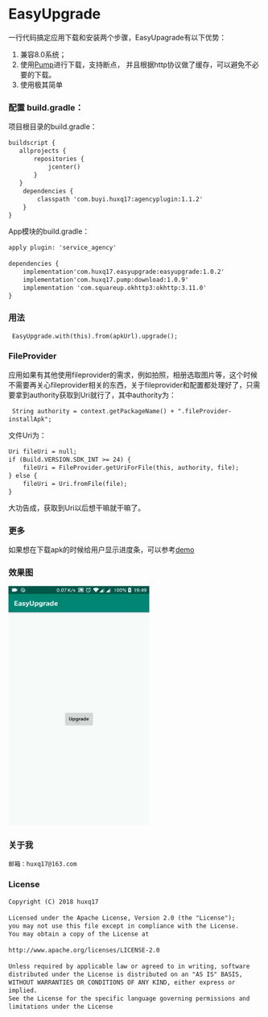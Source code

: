 # EasyUpgrade
一行代码搞定应用下载和安装两个步骤，EasyUpagrade有以下优势：
1. 兼容8.0系统；
2. 使用[Pump](https://github.com/huxq17/Pump)进行下载，支持断点， 并且根据http协议做了缓存，可以避免不必要的下载。
3. 使用极其简单

### 配置 build.gradle：
项目根目录的build.gradle：
```
buildscript {
   allprojects {
       repositories {
           jcenter()
       }
   }
    dependencies {
        classpath 'com.buyi.huxq17:agencyplugin:1.1.2'
    }
}
```
App模块的build.gradle：

```
apply plugin: 'service_agency'

dependencies {
    implementation'com.huxq17.easyupgrade:easyupgrade:1.0.2'
    implementation'com.huxq17.pump:download:1.0.9'
    implementation 'com.squareup.okhttp3:okhttp:3.11.0'
}

```
### 用法

```
 EasyUpgrade.with(this).from(apkUrl).upgrade();
```
### FileProvider
应用如果有其他使用fileprovider的需求，例如拍照，相册选取图片等，这个时候不需要再关心fileprovider相关的东西，关于fileprovider和配置都处理好了，只需要拿到authority获取到Uri就行了，其中authority为：

```
 String authority = context.getPackageName() + ".fileProvider-installApk";
```
文件Uri为：

```
Uri fileUri = null;
if (Build.VERSION.SDK_INT >= 24) {
    fileUri = FileProvider.getUriForFile(this, authority, file);
} else {
    fileUri = Uri.fromFile(file);
}
```
大功告成，获取到Uri以后想干嘛就干嘛了。

### 更多
如果想在下载apk的时候给用户显示进度条，可以参考[demo](https://github.com/huxq17/EasyUpgrade/blob/master/app/src/main/java/com/huxq17/easyupgrade/demo/MainActivity.java)

### 效果图

<img src="easy_upgrade.gif" width="280" height="475" />


### 关于我
    邮箱：huxq17@163.com

### License

    Copyright (C) 2018 huxq17

    Licensed under the Apache License, Version 2.0 (the "License");
    you may not use this file except in compliance with the License.
    You may obtain a copy of the License at

    http://www.apache.org/licenses/LICENSE-2.0

    Unless required by applicable law or agreed to in writing, software
    distributed under the License is distributed on an "AS IS" BASIS,
    WITHOUT WARRANTIES OR CONDITIONS OF ANY KIND, either express or implied.
    See the License for the specific language governing permissions and
    limitations under the License
